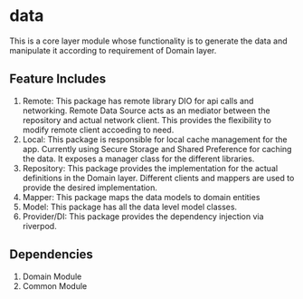 # data

This is a core layer module whose functionality is to generate the data and manipulate it according to requirement of Domain layer.

## Feature Includes
1. Remote: This package has remote library DIO for api calls and networking. Remote Data Source acts as an mediator between the repository and actual network client. This provides the flexibility to modify remote client accoeding to need. 
2. Local: This package is responsible for local cache management for the app. Currently using Secure Storage and Shared Preference for caching the data. It exposes a manager class for the different libraries.
3. Repository: This package provides the implementation for the actual definitions in the Domain layer. Different clients and mappers are used to provide the desired implementation. 
4. Mapper: This package maps the data models to domain entities
5. Model: This package has all the data level model classes.
6. Provider/DI: This package provides the dependency injection via riverpod.


## Dependencies
1. Domain Module
2. Common Module

